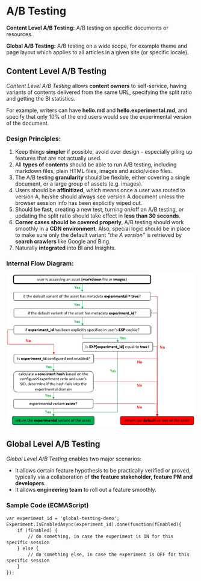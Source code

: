 # A/B Testing

**Content Level A/B Testing:** A/B testing on specific documents or resources.

**Global A/B Testing:** A/B testing on a wide scope, for example theme and page layout which applies to all articles in a given site (or specific locale).

## Content Level A/B Testing
*Content Level A/B Testing* allows **content owners** to self-service, having variants of contents delivered from the same URL, specifying the split ratio and getting the BI statistics.

For example, writers can have **hello.md** and **hello.experimental.md**, and specify that only 10% of the end users would see the experimental version of the document.

### Design Principles:

1. Keep things **simpler** if possible, avoid over design - especially piling up features that are not actually used.
2. All **types of contents** should be able to run A/B testing, including markdown files, plain HTML files, images and audio/video files.
2. The A/B testing **granularity** should be flexible, either covering a single document, or a large group of assets (e.g. images).
3. Users should be **affinitized**, which means once a user was routed to version A, he/she should always see version A document unless the browser session info has been explicitly wiped out.
4. Should be **fast**, creating a new test, turning on/off an A/B testing, or updating the split ratio should take effect in **less than 30 seconds**.
5. **Corner cases should be covered properly**, A/B testing should work smoothly in a **CDN environment**. Also, special logic should be in place to make sure only the default variant *"the A version"* is retrieved by **search crawlers** like Google and Bing.
6. Naturally **integrated** into BI and Insights.

### Internal Flow Diagram:

   ![](./ab-testing-flow.png)

## Global Level A/B Testing

*Global Level A/B Testing* enables two major scenarios:

- It allows certain feature hypothesis to be practically verified or proved, typically via a collaboration of **the feature stakeholder, feature PM and developers**.
- It allows **engineering team** to roll out a feature smoothly.

### Sample Code (ECMAScript)

    var experiment_id = 'global-testing-demo';
    Experiment.IsEnabledAsync(experiment_id).done(function(fEnabled){
        if (fEnabled) {
			// do something, in case the experiment is ON for this specific session
		} else {
			// do something else, in case the experiment is OFF for this specific session
		}
	});
